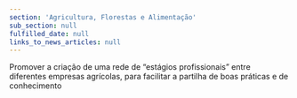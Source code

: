 ```yaml
---
section: 'Agricultura, Florestas e Alimentação'
sub_section: null
fulfilled_date: null
links_to_news_articles: null
---
```


Promover a criação de uma rede de “estágios profissionais” entre diferentes empresas agrícolas, para facilitar a partilha de boas práticas e de conhecimento